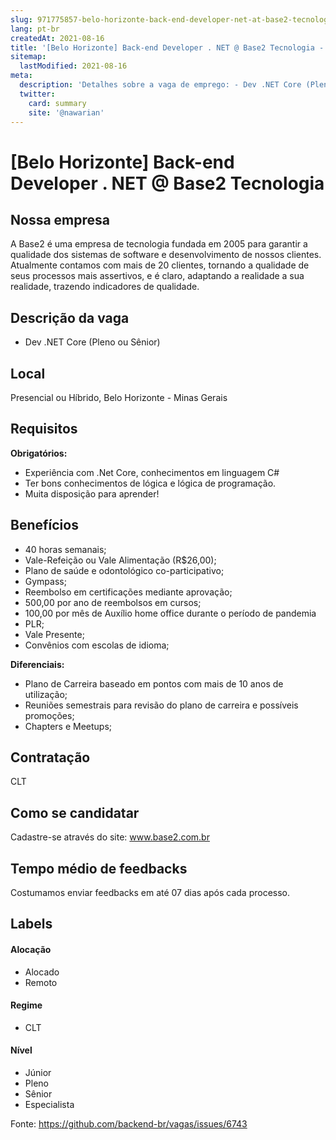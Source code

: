 ```yaml
---
slug: 971775857-belo-horizonte-back-end-developer-net-at-base2-tecnologia
lang: pt-br
createdAt: 2021-08-16
title: '[Belo Horizonte] Back-end Developer . NET @ Base2 Tecnologia - Vaga de Emprego'
sitemap:
  lastModified: 2021-08-16
meta:
  description: 'Detalhes sobre a vaga de emprego: - Dev .NET Core (Pleno ou Sênior)'
  twitter:
    card: summary
    site: '@nawarian'
---
```


# [Belo Horizonte] Back-end Developer . NET @ Base2 Tecnologia

<!--
==================================================
Caso a vaga for remoto durante a pandemia informar no texto "Remoto durante o covid"
==================================================
-->
<!-- 
==================================================
POR FAVOR, SÓ POSTE SE A VAGA FOR PARA BACK-END!

Não faça distinção de gênero no título da vaga.

Use: "Back-End Developer" ao invés de 
"Desenvolvedor Back-End" \o/

Exemplo: `[São Paulo] Back-End Developer @ NOME DA EMPRESA`
==================================================
-->
<!--
==================================================
Caso a vaga for remoto durante a pandemia deixar a linha abaixo
==================================================
-->
> 

## Nossa empresa

A Base2 é uma empresa de tecnologia fundada em 2005 para garantir a qualidade dos sistemas de software e desenvolvimento de nossos clientes. Atualmente contamos com mais de 20 clientes, tornando a qualidade de seus processos mais assertivos, e é claro, adaptando a realidade a sua realidade, trazendo indicadores de qualidade. 

## Descrição da vaga

- Dev .NET Core (Pleno ou Sênior)


## Local

Presencial ou Híbrido, Belo Horizonte - Minas Gerais

## Requisitos

**Obrigatórios:**
- Experiência com .Net Core, conhecimentos em linguagem C#
- Ter bons conhecimentos de lógica e lógica de programação.
- Muita disposição para aprender!

## Benefícios

- 40 horas semanais;
- Vale-Refeição ou Vale Alimentação (R$26,00);
- Plano de saúde e odontológico co-participativo;
- Gympass;
- Reembolso em certificações mediante aprovação;
- 500,00 por ano de reembolsos em cursos;
- 100,00 por mês de Auxílio home office durante o período de pandemia
- PLR;
- Vale Presente;
- Convênios com escolas de idioma;

**Diferenciais:**
- Plano de Carreira baseado em pontos com mais de 10 anos de utilização;
- Reuniões semestrais para revisão do plano de carreira e possíveis promoções;
- Chapters e Meetups;

## Contratação

CLT

## Como se candidatar

Cadastre-se através do site: www.base2.com.br

## Tempo médio de feedbacks

Costumamos enviar feedbacks em até 07 dias após cada processo.

## Labels
<!-- retire os labels que não fazem sentido à vaga -->

#### Alocação
- Alocado
- Remoto

#### Regime
- CLT

#### Nível
- Júnior
- Pleno
- Sênior
- Especialista


Fonte: https://github.com/backend-br/vagas/issues/6743